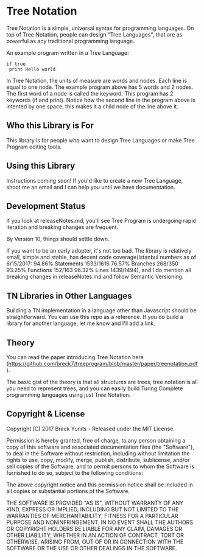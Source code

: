 Tree Notation
=============

Tree Notation is a simple, universal syntax for programming languages. On top of Tree Notation, people can design "Tree Languages", that are as powerful as any traditional programming language.

An example program written in a Tree Language:

    if true
     print Hello world

In Tree Notation, the units of measure are words and nodes. Each line is equal to one node. The example program above has 5 words and 2 nodes. The first word of a node is called the keyword. This program has 2 keywords (if and print). Notice how the second line in the program above is intented by one space, this makes it a child node of the line above it.

Who this Library is For
-----------------------

This library is for people who want to design Tree Languages or make Tree Program editing tools.

Using this Library
-----------------

Instructions coming soon! If you'd like to create a new Tree Language, shoot me an email and I can help you until we have documentation.

Development Status
------------------

If you look at releaseNotes.md, you'll see Tree Program is undergoing rapid iteration and breaking changes are frequent.

By Version 10, things should settle down.

If you want to be an early adopter, it's not too bad. The library is relatively small, simple and stable, has decent code coverage(Istanbul numbers as of 6/15/2017: 94.86% Statements 1533/1616 76.57% Branches 268/350 93.25% Functions 152/163 96.32% Lines 1439/1494), and I do mention all breaking changes in releaseNotes.md and follow Semantic Versioning.

TN Libraries in Other Languages
-------------------------------

Building a TN implementation in a language other than Javascript should be straightforward. You can use this repo
as a reference. If you do build a library for another language, let me know and I'll add a link.


Theory
------

You can read the paper introducing Tree Notation here (https://github.com/breck7/treeprogram/blob/master/paper/treenotation.pdf).

The basic gist of the theory is that all structures are trees, tree notation is all you need to represent trees, and you can easily build Turing Complete programming languages using just Tree Notation.

Copyright & License
-------------------

Copyright (C) 2017 Breck Yunits - Released under the MIT License.

Permission is hereby granted, free of charge, to any person obtaining a copy of this software and associated documentation files (the "Software"), to deal in the Software without restriction, including without limitation the rights to use, copy, modify, merge, publish, distribute, sublicense, and/or sell copies of the Software, and to permit persons to whom the Software is furnished to do so, subject to the following conditions:

The above copyright notice and this permission notice shall be included in all copies or substantial portions of the Software.

THE SOFTWARE IS PROVIDED "AS IS", WITHOUT WARRANTY OF ANY KIND, EXPRESS OR IMPLIED, INCLUDING BUT NOT LIMITED TO THE WARRANTIES OF MERCHANTABILITY, FITNESS FOR A PARTICULAR PURPOSE AND NONINFRINGEMENT. IN NO EVENT SHALL THE AUTHORS OR COPYRIGHT HOLDERS BE LIABLE FOR ANY CLAIM, DAMAGES OR OTHER LIABILITY, WHETHER IN AN ACTION OF CONTRACT, TORT OR OTHERWISE, ARISING FROM, OUT OF OR IN CONNECTION WITH THE SOFTWARE OR THE USE OR OTHER DEALINGS IN THE SOFTWARE.
